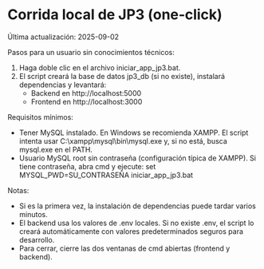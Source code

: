 # Corrida local de JP3 (one‑click)

Última actualización: 2025-09-02

Pasos para un usuario sin conocimientos técnicos:

1) Haga doble clic en el archivo iniciar_app_jp3.bat.
2) El script creará la base de datos jp3_db (si no existe), instalará dependencias y levantará:
	 - Backend en http://localhost:5000
	 - Frontend en http://localhost:3000

Requisitos mínimos:
- Tener MySQL instalado. En Windows se recomienda XAMPP. El script intenta usar C:\xampp\mysql\bin\mysql.exe y, si no está, busca mysql.exe en el PATH.
- Usuario MySQL root sin contraseña (configuración típica de XAMPP). Si tiene contraseña, abra cmd y ejecute:
	set MYSQL_PWD=SU_CONTRASEÑA
	iniciar_app_jp3.bat

Notas:
- Si es la primera vez, la instalación de dependencias puede tardar varios minutos.
- El backend usa los valores de .env locales. Si no existe .env, el script lo creará automáticamente con valores predeterminados seguros para desarrollo.
- Para cerrar, cierre las dos ventanas de cmd abiertas (frontend y backend).

